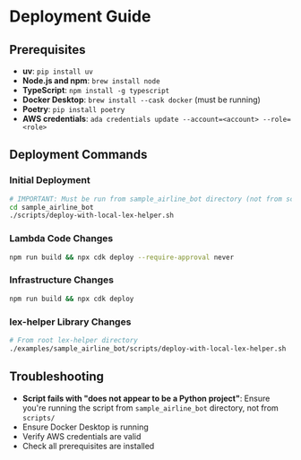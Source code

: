 # Deployment Guide

## Prerequisites

- **uv**: `pip install uv`
- **Node.js and npm**: `brew install node`
- **TypeScript**: `npm install -g typescript`
- **Docker Desktop**: `brew install --cask docker` (must be running)
- **Poetry**: `pip install poetry`
- **AWS credentials**: `ada credentials update --account=<account> --role=<role>`

## Deployment Commands

### Initial Deployment
```bash
# IMPORTANT: Must be run from sample_airline_bot directory (not from scripts/)
cd sample_airline_bot
./scripts/deploy-with-local-lex-helper.sh
```

### Lambda Code Changes
```bash
npm run build && npx cdk deploy --require-approval never
```

### Infrastructure Changes
```bash
npm run build && npx cdk deploy
```

### lex-helper Library Changes
```bash
# From root lex-helper directory
./examples/sample_airline_bot/scripts/deploy-with-local-lex-helper.sh
```

## Troubleshooting

- **Script fails with "does not appear to be a Python project"**: Ensure you're running the script from `sample_airline_bot` directory, not from `scripts/`
- Ensure Docker Desktop is running
- Verify AWS credentials are valid
- Check all prerequisites are installed